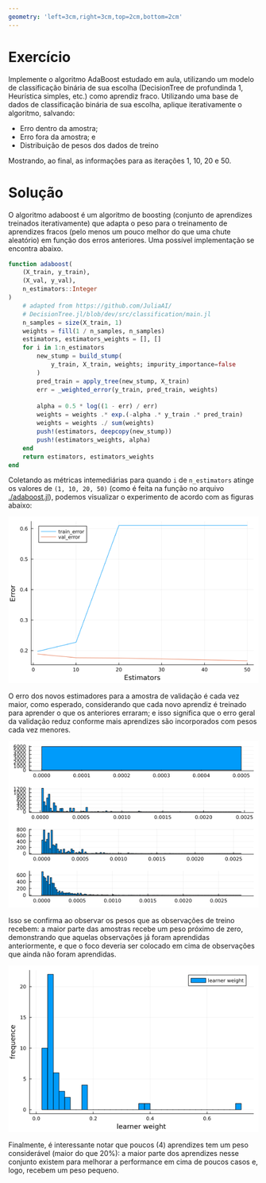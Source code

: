 ```yaml
---
geometry: 'left=3cm,right=3cm,top=2cm,bottom=2cm'
---
```


# Exercício

Implemente o algoritmo AdaBoost estudado em aula, utilizando um modelo de classificação binária de sua escolha (DecisionTree de profundinda 1, Heurística simples, etc.) como aprendiz fraco. Utilizando uma base de dados de classificação binária de sua escolha, aplique iterativamente o algoritmo, salvando:

- Erro dentro da amostra;
- Erro fora da amostra; e
- Distribuição de pesos dos dados de treino

Mostrando, ao final, as informações para as iterações 1, 10, 20 e 50.

# Solução

O algoritmo adaboost é um algoritmo de boosting (conjunto de aprendizes treinados iterativamente) que adapta o peso para o treinamento de aprendizes fracos (pelo menos um pouco melhor do que uma chute aleatório) em função dos erros anteriores. Uma possível implementação se encontra abaixo.

```julia
function adaboost(
    (X_train, y_train), 
    (X_val, y_val), 
    n_estimators::Integer
)
    # adapted from https://github.com/JuliaAI/
    # DecisionTree.jl/blob/dev/src/classification/main.jl
    n_samples = size(X_train, 1)
    weights = fill(1 / n_samples, n_samples)
    estimators, estimators_weights = [], []
    for i in 1:n_estimators
        new_stump = build_stump(
            y_train, X_train, weights; impurity_importance=false
        )
        pred_train = apply_tree(new_stump, X_train)
        err = _weighted_error(y_train, pred_train, weights)

        alpha = 0.5 * log((1 - err) / err)
        weights = weights .* exp.(-alpha .* y_train .* pred_train)
        weights = weights ./ sum(weights)
        push!(estimators, deepcopy(new_stump))
        push!(estimators_weights, alpha)
    end
    return estimators, estimators_weights
end
```

Coletando as métricas intemediárias para quando `i` de `n_estimators` atinge os valores de `(1, 10, 20, 50)` (como é feita na função no arquivo [./adaboost.jl](adaboost.jl)), podemos visualizar o experimento de acordo com as figuras abaixo:

![estimators errors](./imgs/estimators_error.png)

O erro dos novos estimadores para a amostra de validação é cada vez maior, como esperado, considerando que cada novo aprendiz é treinado para aprender o que os anteriores erraram; e isso significa que o erro geral da validação reduz conforme mais aprendizes são incorporados com pesos cada vez menores. 

![train sample weights](./imgs/train_sample_weights.png)

Isso se confirma ao observar os pesos que as observações de treino recebem: a maior parte das amostras recebe um peso próximo de zero, demonstrando que aquelas observações já foram aprendidas anteriormente, e que o foco deveria ser colocado em cima de observações que ainda não foram aprendidas.

![learner weights](./imgs/learner_weights.png)

Finalmente, é interessante notar que poucos (4) aprendizes tem um peso considerável (maior do que 20%): a maior parte dos aprendizes nesse conjunto existem para melhorar a performance em cima de poucos casos e, logo, recebem um peso pequeno.
